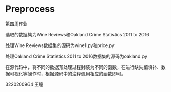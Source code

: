 # Preprocess
第四周作业

选取的数据集为Wine Reviews和Oakland Crime Statistics 2011 to 2016

处理Wine Reviews数据集的源码为wine1.py和price.py

处理Oakland Crime Statistics 2011 to 2016数据集的源码为oakland.py

在源代码中，将不同的数据预处理过程封装为不同的函数，在进行缺失值填补、数据可视化等操作时，根据源码中的注释调用相应的函数即可。


3220200964 王瞳
